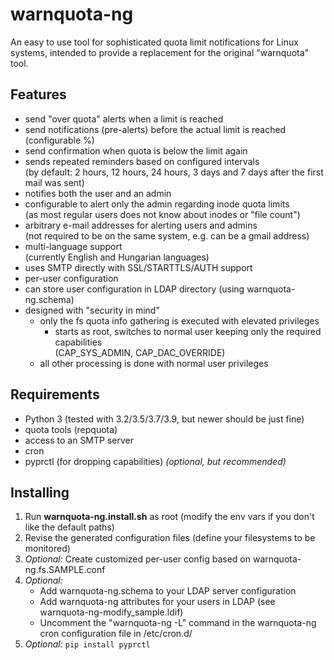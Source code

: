 # warnquota-ng
An easy to use tool for sophisticated quota limit notifications for Linux systems, intended to provide a replacement for the original "warnquota" tool.

## Features
 - send "over quota" alerts when a limit is reached
 - send notifications (pre-alerts) before the actual limit is reached (configurable %)
 - send confirmation when quota is below the limit again
 - sends repeated reminders based on configured intervals \
 (by default: 2 hours, 12 hours, 24 hours, 3 days and 7 days after the first mail was sent)
 - notifies both the user and an admin
 - configurable to alert only the admin regarding inode quota limits \
 (as most regular users does not know about inodes or "file count")
 - arbitrary e-mail addresses for alerting users and admins \
   (not required to be on the same system, e.g. can be a gmail address)
 - multi-language support \
   (currently English and Hungarian languages)
 - uses SMTP directly with SSL/STARTTLS/AUTH support
 - per-user configuration
 - can store user configuration in LDAP directory (using warnquota-ng.schema)
 - designed with "security in mind"
   - only the fs quota info gathering is executed with elevated privileges
     - starts as root, switches to normal user keeping only the required capabilities \
       (CAP_SYS_ADMIN, CAP_DAC_OVERRIDE)
   - all other processing is done with normal user privileges

## Requirements
 - Python 3 (tested with 3.2/3.5/3.7/3.9, but newer should be just fine)
 - quota tools (repquota)
 - access to an SMTP server
 - cron
 - pyprctl (for dropping capabilities) *(optional, but recommended)*

## Installing
 1. Run **warnquota-ng.install.sh** as root (modify the env vars if you don't like the default paths)
 2. Revise the generated configuration files (define your filesystems to be monitored)
 3. *Optional:* Create customized per-user config based on warnquota-ng.fs.SAMPLE.conf
 4. *Optional:*
    - Add warnquota-ng.schema to your LDAP server configuration
    - Add warnquota-ng attributes for your users in LDAP (see warnquota-ng-modify_sample.ldif)
    - Uncomment the "warnquota-ng -L" command in the warnquota-ng cron configuration file in /etc/cron.d/
 5. *Optional:* ```pip install pyprctl```
